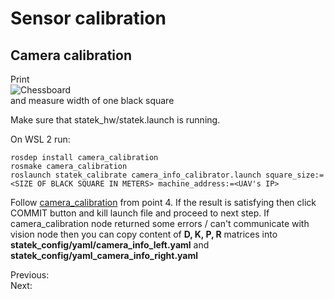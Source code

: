 # Sensor calibration
## Camera calibration
Print </br> 
![Chessboard](chessboard.png) </br> 
and measure width of one black square

Make sure that statek_hw/statek.launch is running.

On WSL 2 run:
```
rosdep install camera_calibration
rosmake camera_calibration
roslaunch statek_calibrate camera_info_calibrator.launch square_size:=<SIZE OF BLACK SQUARE IN METERS> machine_address:=<UAV's IP>
```
Follow [camera_calibration](http://wiki.ros.org/camera_calibration/Tutorials/StereoCalibration) from point 4.
If the result is satisfying then click COMMIT button and kill launch file and proceed to next step. If camera_calibration node returned some errors / can't communicate with vision node then you can copy content of **D, K, P, R** matrices into **statek_config/yaml/camera_info_left.yaml** and **statek_config/yaml_camera_info_right.yaml**

Previous: []() </br>
Next: []()
